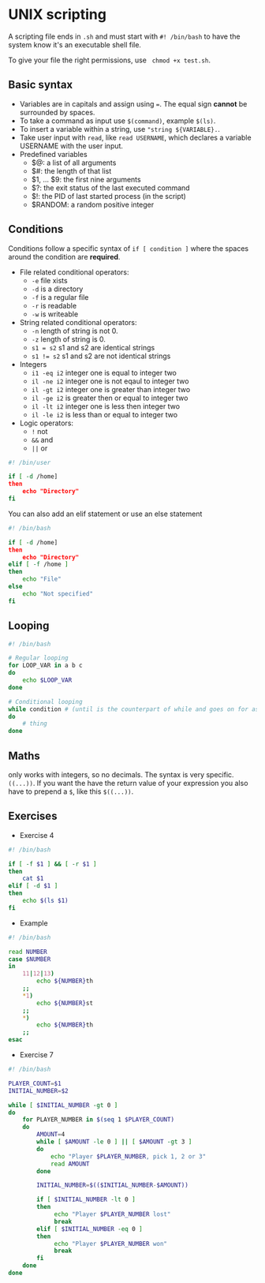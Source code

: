 # UNIX scripting
A scripting file ends in `.sh`  and must start with `#! /bin/bash` to have the system know it's an executable shell file.

To give your file the right permissions, use ` chmod +x test.sh`.

## Basic syntax
- Variables are in capitals and assign using `=`. The equal sign __cannot__ be surrounded by spaces.
- To take a command as input use `$(command)`, example `$(ls)`.
- To insert a variable within a string, use `"string ${VARIABLE}.`.
- Take user input with `read`, like `read USERNAME`, which declares a variable USERNAME with the user input.
- Predefined variables
  - $@: a list of all arguments
  - $#: the length of that list
  - $1, ... $9: the first nine arguments
  - $?: the exit status of the last executed command
  - $!: the PID of last started process (in the script)
  - $RANDOM: a random positive integer

## Conditions
Conditions follow a specific syntax of `if [ condition ]` where the spaces around the condition are __required__.
- File related conditional operators:
  - `-e` file xists
  - `-d` is a directory
  - `-f` is a regular file
  - `-r` is readable
  - `-w` is writeable
- String related conditional operators:
  - `-n` length of string is not 0.
  - `-z` length of string is 0.
  - `s1 = s2` s1 and s2 are identical strings
  - `s1 != s2` s1 and s2 are not identical strings
- Integers
  - `i1 -eq i2` integer one is equal to integer two
  - `il -ne i2` integer one is not eqaul to integer two
  - `il -gt i2` integer one is greater than integer two
  - `il -ge i2` is greater then or equal to integer two
  - `il -lt i2` integer one is less then integer two
  - `il -le i2` is less than or equal to integer two
- Logic operators:
  - `!` not
  - `&&` and
  - `||` or

```sh
#! /bin/user

if [ -d /home]
then
    echo "Directory"
fi
```

You can also add an elif statement or use an else statement
```sh
#! /bin/bash

if [ -d /home]
then
    echo "Directory"
elif [ -f /home ]
then
    echo "File"
else
    echo "Not specified"
fi
```

## Looping
```sh
#! /bin/bash

# Regular looping
for LOOP_VAR in a b c
do 
    echo $LOOP_VAR
done

# Conditional looping
while condition # (until is the counterpart of while and goes on for as long as something is false)
do
    # thing
done
```

## Maths
only works with integers, so no decimals. The syntax is very specific. `((...))`. If you want the have the return value of your expression you also have to prepend a `$`, like this `$((...))`.

## Exercises
- Exercise 4
```sh
#! /bin/bash

if [ -f $1 ] && [ -r $1 ]
then
    cat $1
elif [ -d $1 ]
then
    echo $(ls $1)
fi
```
- Example
```sh
#! /bin/bash

read NUMBER
case $NUMBER
in
    11|12|13)
        echo ${NUMBER}th
    ;;
    *1)
        echo ${NUMBER}st
    ;;
    *)
        echo ${NUMBER}th
    ;;
esac
```
- Exercise 7
```sh
#! /bin/bash

PLAYER_COUNT=$1
INITIAL_NUMBER=$2

while [ $INITIAL_NUMBER -gt 0 ]
do
    for PLAYER_NUMBER in $(seq 1 $PLAYER_COUNT)
    do
        AMOUNT=4
        while [ $AMOUNT -le 0 ] || [ $AMOUNT -gt 3 ] 
        do
            echo "Player $PLAYER_NUMBER, pick 1, 2 or 3"
            read AMOUNT
        done

        INITIAL_NUMBER=$(($INITIAL_NUMBER-$AMOUNT))

        if [ $INITIAL_NUMBER -lt 0 ]
        then
             echo "Player $PLAYER_NUMBER lost"
             break
        elif [ $INITIAL_NUMBER -eq 0 ]
        then
             echo "Player $PLAYER_NUMBER won"
             break
        fi
    done
done
```
